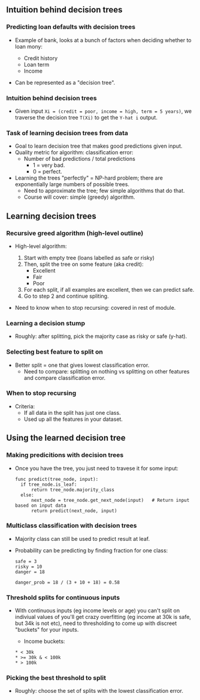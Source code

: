 ## Intuition behind decision trees

### Predicting loan defaults with decision trees

* Example of bank, looks at a bunch of factors when deciding whether to loan mony:

  * Credit history
  * Loan term
  * Income

* Can be represented as a "decision tree".

### Intuition behind decision trees

* Given input ``Xi = (credit = poor, income = high, term = 5 years)``, we traverse the decision tree ``T(Xi)`` to get the ``Y-hat i`` output.

### Task of learning decision trees from data

* Goal to learn decision tree that makes good predictions given input.
* Quality metric for algorithm: classification error:
  * Number of bad predictions / total predictions
    * 1 = very bad.
    * 0 = perfect.
* Learning the trees "perfectly" = NP-hard problem; there are exponentially large numbers of possible trees.
  * Need to approximate the tree; few simple algorithms that do that.
  * Course will cover: simple (greedy) algorithm.

## Learning decision trees

### Recursive greed algorithm (high-level outline)

* High-level algorithm:

  1. Start with empty tree (loans labelled as safe or risky)
  2. Then, split the tree on some feature (aka credit):
      * Excellent
      * Fair
      * Poor
    3. For each split, if all examples are excellent, then we can predict safe.
    4. Go to step 2 and continue spliting.

* Need to know when to stop recursing: covered in rest of module.

### Learning a decision stump

* Roughly: after splitting, pick the majority case as risky or safe (y-hat).

### Selecting best feature to split on

* Better split = one that gives lowest classification error.
  * Need to compare: splitting on nothing vs splitting on other features and compare classification error.

### When to stop recursing

* Criteria:
  * If all data in the split has just one class.
  * Used up all the features in your dataset.

## Using the learned decision tree

### Making predicitions with decision trees

* Once you have the tree, you just need to travese it for some input:

  ```
  func predict(tree_node, input):
    if tree_node.is_leaf:
        return tree_node.majority_class
    else:
        next_node = tree_node.get_next_node(input)   # Return input based on input data
        return predict(next_node, input)
  ```

### Multiclass classification with decision trees

* Majority class can still be used to predict result at leaf.
* Probability can be predicting by finding fraction for one class:

  ```
  safe = 3
  risky = 10
  danger = 18
  
  danger_prob = 18 / (3 + 10 + 18) = 0.58
  ```

### Threshold splits for continuous inputs

* With continuous inputs (eg income levels or age) you can't split on indiviual values of you'll get crazy overfitting (eg income at 30k is safe, but 34k is not etc), need to thresholding to come up with discreet "buckets" for your inputs.

  * Income buckets:

  ```
  * < 30k
  * >= 30k & < 100k
  * > 100k
  ```

### Picking the best threshold to split

* Roughly: choose the set of splits with the lowest classification error.
